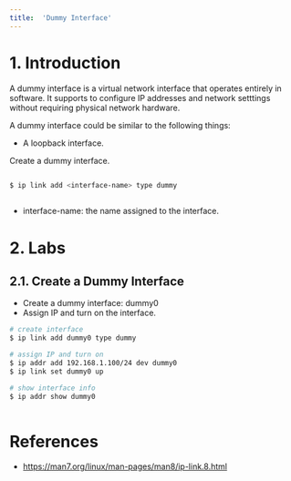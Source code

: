 ```yaml
---
title:  'Dummy Interface'
---
```


# 1. Introduction
A dummy interface is a virtual network interface that operates entirely in software. It supports to configure IP addresses and network setttings without requiring physical network hardware.
  
A dummy interface could be similar to the following things:  
- A loopback interface.

Create a dummy interface.
```sh

$ ip link add <interface-name> type dummy
  
```
- interface-name: the name assigned to the interface.

# 2. Labs
## 2.1. Create a Dummy Interface
- Create a dummy interface: dummy0
- Assign IP and turn on the interface.

```sh
# create interface
$ ip link add dummy0 type dummy

# assign IP and turn on
$ ip addr add 192.168.1.100/24 dev dummy0
$ ip link set dummy0 up

# show interface info
$ ip addr show dummy0
  
```


# References
- https://man7.org/linux/man-pages/man8/ip-link.8.html
